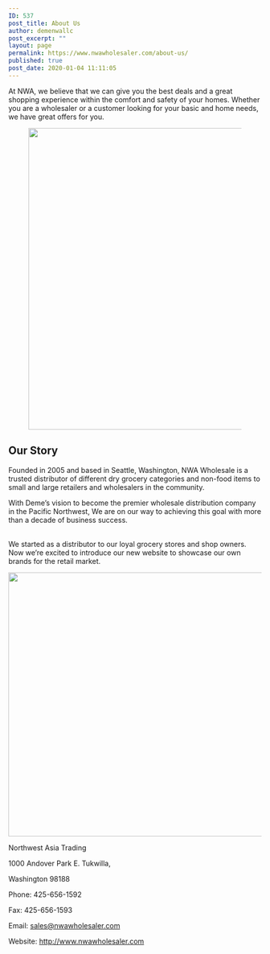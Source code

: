```yaml
---
ID: 537
post_title: About Us
author: demenwallc
post_excerpt: ""
layout: page
permalink: https://www.nwawholesaler.com/about-us/
published: true
post_date: 2020-01-04 11:11:05
---
```

<!-- wp:paragraph {"fontSize":"medium"} -->
<p class="has-medium-font-size">At NWA, we believe that we can give you the best deals and a great shopping experience within the comfort and safety of your homes. Whether you are a wholesaler or a customer looking for your basic and home needs, we have great offers for you.</p>
<!-- /wp:paragraph -->

<!-- wp:image {"align":"center","id":17308,"width":600,"height":600,"sizeSlug":"large"} -->
<div class="wp-block-image"><figure class="aligncenter size-large is-resized"><img src="https://www.nwawholesaler.com/wp-content/uploads/2020/05/man-pushing-hand-truck-beside-building-2047397-1024x1024.jpg" alt="" class="wp-image-17308" width="600" height="600"/></figure></div>
<!-- /wp:image -->

<!-- wp:heading {"align":"center","textColor":"vivid-red"} -->
<h2 class="has-vivid-red-color has-text-color has-text-align-center">Our Story</h2>
<!-- /wp:heading -->

<!-- wp:paragraph {"fontSize":"medium"} -->
<p class="has-medium-font-size">Founded in 2005 and based in Seattle, Washington, NWA Wholesale is a trusted distributor of different dry grocery categories and non-food items to small and large retailers and wholesalers in the community. </p>
<!-- /wp:paragraph -->

<!-- wp:paragraph -->
<p></p>
<!-- /wp:paragraph -->

<!-- wp:paragraph {"fontSize":"medium"} -->
<p class="has-medium-font-size">With Deme’s vision to become the premier wholesale distribution company in the Pacific Northwest, We are on our way to achieving this goal with more than a decade of business success.</p>
<!-- /wp:paragraph -->

<!-- wp:paragraph {"fontSize":"medium"} -->
<p class="has-medium-font-size"><br>We started as a distributor to our loyal grocery stores and shop owners. Now we’re excited to introduce our new website to showcase our own brands for the retail market.</p>
<!-- /wp:paragraph -->

<!-- wp:gutentor/e6 {"gID":"g5a75c9","e6Img":{"sizes":{"thumbnail":{"height":190,"width":285,"url":"https://www.nwawholesaler.com/wp-content/uploads/2020/05/slider-lemlem-oils-1-e1590215110151-285x190.jpg","orientation":"landscape"},"medium":{"height":300,"width":300,"url":"https://www.nwawholesaler.com/wp-content/uploads/2020/05/slider-lemlem-oils-1-e1590215110151-300x300.jpg","orientation":"landscape"},"large":{"height":328,"width":640,"url":"https://www.nwawholesaler.com/wp-content/uploads/2020/05/slider-lemlem-oils-1-e1590215110151-1024x525.jpg","orientation":"landscape"},"full":{"url":"https://www.nwawholesaler.com/wp-content/uploads/2020/05/slider-lemlem-oils-1-e1590215110151.jpg","height":525,"width":1155,"orientation":"landscape"}},"url":"https://www.nwawholesaler.com/wp-content/uploads/2020/05/slider-lemlem-oils-1-e1590215110151.jpg","alt":""},"e6OnWidthHeight":true} -->
<div id="section-g5a75c9" class="wp-block-gutentor-e6 section-g5a75c9 gutentor-element gutentor-element-image"><div class="gutentor-element-image-box"><div class="gutentor-image-thumb"><img class="normal-image" src="https://www.nwawholesaler.com/wp-content/uploads/2020/05/slider-lemlem-oils-1-e1590215110151.jpg" height="525" width="1155"/></div></div></div>
<!-- /wp:gutentor/e6 -->

<!-- wp:paragraph -->
<p>Northwest Asia Trading</p>
<!-- /wp:paragraph -->

<!-- wp:paragraph -->
<p>1000 Andover Park E.&nbsp;Tukwilla,</p>
<!-- /wp:paragraph -->

<!-- wp:paragraph -->
<p>Washington 98188</p>
<!-- /wp:paragraph -->

<!-- wp:paragraph -->
<p>Phone: 425-656-1592</p>
<!-- /wp:paragraph -->

<!-- wp:paragraph -->
<p>Fax: 425-656-1593</p>
<!-- /wp:paragraph -->

<!-- wp:paragraph -->
<p>Email:&nbsp;<a href="mailto:sales@nwawholesaler.com">sales@nwawholesaler.com</a></p>
<!-- /wp:paragraph -->

<!-- wp:paragraph -->
<p>Website:&nbsp;<a href="https://www.nwawholesaler.com/" target="_blank" rel="noreferrer noopener">http://www.nwawholesaler.com</a></p>
<!-- /wp:paragraph -->